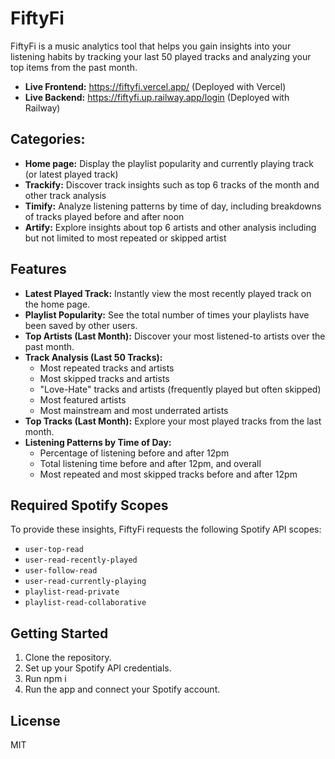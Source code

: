 # FiftyFi

FiftyFi is a music analytics tool that helps you gain insights into your listening habits by tracking your last 50 played tracks and analyzing your top items from the past month.

- **Live Frontend:** https://fiftyfi.vercel.app/ (Deployed with Vercel)
- **Live Backend:** https://fiftyfi.up.railway.app/login (Deployed with Railway)

## Categories:

- **Home page:** Display the playlist popularity and currently playing track (or latest played track)
- **Trackify:** Discover track insights such as top 6 tracks of the month and other track analysis
- **Timify:** Analyze listening patterns by time of day, including breakdowns of tracks played before and after noon
- **Artify:** Explore insights about top 6 artists and other analysis including but not limited to most repeated or skipped artist

## Features

- **Latest Played Track:** Instantly view the most recently played track on the home page.
- **Playlist Popularity:** See the total number of times your playlists have been saved by other users.
- **Top Artists (Last Month):** Discover your most listened-to artists over the past month.
- **Track Analysis (Last 50 Tracks):**
    - Most repeated tracks and artists
    - Most skipped tracks and artists
    - "Love-Hate" tracks and artists (frequently played but often skipped)
    - Most featured artists
    - Most mainstream and most underrated artists
- **Top Tracks (Last Month):** Explore your most played tracks from the last month.
- **Listening Patterns by Time of Day:**
    - Percentage of listening before and after 12pm
    - Total listening time before and after 12pm, and overall
    - Most repeated and most skipped tracks before and after 12pm

## Required Spotify Scopes

To provide these insights, FiftyFi requests the following Spotify API scopes:

- `user-top-read`
- `user-read-recently-played`
- `user-follow-read`
- `user-read-currently-playing`
- `playlist-read-private`
- `playlist-read-collaborative`

## Getting Started

1. Clone the repository.
2. Set up your Spotify API credentials.
3. Run npm i
4. Run the app and connect your Spotify account.

## License

MIT
